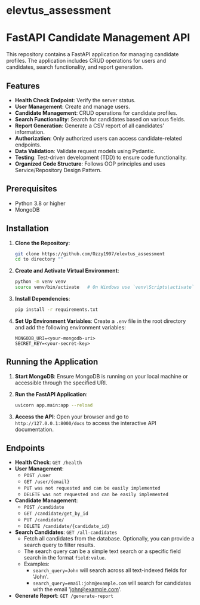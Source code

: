 # elevtus_assessment



# FastAPI Candidate Management API

This repository contains a FastAPI application for managing candidate profiles. The application includes CRUD operations for users and candidates, search functionality, and report generation.

## Features

- **Health Check Endpoint**: Verify the server status.
- **User Management**: Create and manage users.
- **Candidate Management**: CRUD operations for candidate profiles.
- **Search Functionality**: Search for candidates based on various fields.
- **Report Generation**: Generate a CSV report of all candidates' information.
- **Authorization**: Only authorized users can access candidate-related endpoints.
- **Data Validation**: Validate request models using Pydantic.
- **Testing**: Test-driven development (TDD) to ensure code functionality.
- **Organized Code Structure**: Follows OOP principles and uses Service/Repository Design Pattern.

## Prerequisites

- Python 3.8 or higher
- MongoDB

## Installation

1. **Clone the Repository**:
    ```bash
    git clone https://github.com/Ozzy1997/elevtus_assessment
    cd to directory ""
    ```

2. **Create and Activate Virtual Environment**:
    ```bash
    python -m venv venv
    source venv/bin/activate   # On Windows use `venv\Scripts\activate`
    ```

3. **Install Dependencies**:
    ```bash
    pip install -r requirements.txt
    ```

4. **Set Up Environment Variables**:
    Create a `.env` file in the root directory and add the following environment variables:
    ```plaintext
    MONGODB_URI=<your-mongodb-uri>
    SECRET_KEY=<your-secret-key>
    ```

## Running the Application

1. **Start MongoDB**:
    Ensure MongoDB is running on your local machine or accessible through the specified URI.

2. **Run the FastAPI Application**:
    ```bash
    uvicorn app.main:app --reload
    ```

3. **Access the API**:
    Open your browser and go to `http://127.0.0.1:8000/docs` to access the interactive API documentation.

## Endpoints

- **Health Check**: `GET /health`
- **User Management**:
  - `POST /user`
  - `GET /user/{email}`
  - `PUT was not requested and can be easily implemented`
  - `DELETE was not requested and can be easily implemented`
- **Candidate Management**:
  - `POST /candidate`
  - `GET /candidate/get_by_id`
  - `PUT /candidate/`
  - `DELETE /candidate/{candidate_id}`
- **Search Candidates**: `GET /all-candidates`
  - Fetch all candidates from the database. Optionally, you can provide a search query to filter results.
  - The search query can be a simple text search or a specific field search in the format `field:value`.
  - Examples:
    - `search_query=John` will search across all text-indexed fields for 'John'.
    - `search_query=email:john@example.com` will search for candidates with the email 'john@example.com'.
- **Generate Report**: `GET /generate-report`
